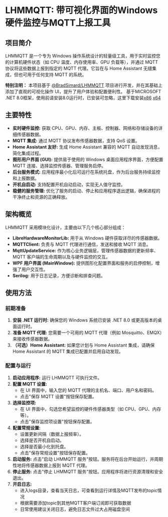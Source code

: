 # LHMMQTT: 带可视化界面的Windows硬件监控与MQTT上报工具

## 项目简介

LHMMQTT 是一个专为 Windows 操作系统设计的轻量级工具，用于实时监控您的计算机硬件状态（如 CPU 温度、内存使用率、GPU 负载等），并通过 MQTT 协议将这些数据上报到指定的 MQTT 代理。它旨在与 Home Assistant 无缝集成，但也可用于任何支持 MQTT 的系统。

**特别注明：** 本项目基于 [@BradSimard/LHMMQTT](https://github.com/BradSimard/LHMMQTT) 项目进行开发，并在其基础上添加了直观的可视化操作 UI，提升了用户体验和配置便利性。
基于MICROSOFT .NET 8.0框架，使用前请安装8.0运行时，已安装可忽略，这里下载安装[x86](https://dotnet.microsoft.com/zh-cn/download/dotnet/thank-you/runtime-desktop-8.0.16-windows-x86-installer)  [x64](https://dotnet.microsoft.com/zh-cn/download/dotnet/thank-you/runtime-desktop-8.0.16-windows-x64-installer)

## 主要特性

*   **实时硬件监控:** 获取 CPU、GPU、内存、主板、控制器、网络和存储设备的详细传感器数据。
*   **MQTT 集成:** 通过 MQTT 协议发布传感器数据，支持 QoS 设置。
*   **Home Assistant 友好:** 生成 Home Assistant 兼容的 MQTT 自动发现消息，简化集成过程。
*   **图形用户界面 (GUI):** 提供易于使用的 Windows 桌面应用程序界面，方便配置 MQTT 连接、选择监控传感器、管理服务启停。
*   **后台服务模式:** 应用程序最小化后可运行在系统托盘，作为后台服务持续监控和上报数据。
*   **开机自启动:** 支持配置开机自动启动，实现无人值守监控。
*   **稳健的服务管理:** 优化了服务的启动、停止和应用程序退出逻辑，确保进程的干净终止和资源的正确释放。

## 架构概览

LHMMQTT 采用模块化设计，主要由以下几个核心部分组成：

*   **LibreHardwareMonitorLib:** 用于从 Windows 硬件获取详尽的传感器数据。
*   **MQTTClient:** 负责与 MQTT 代理进行通信，发送和接收 MQTT 消息。
*   **MqttUpdateService:** 作为核心业务逻辑层，管理传感器数据的更新频率、MQTT 客户端的生命周期以及与硬件监控的交互。
*   **WPF 用户界面 (MainWindow):** 提供图形化配置界面和服务的启停控制，增强了用户交互性。
*   **Serilog:** 用于日志记录，方便诊断和排查问题。

## 使用方法

### 前期准备

1.  **安装 .NET 运行时:** 确保您的 Windows 系统已安装 .NET 8.0 或更高版本的桌面运行时。
2.  **准备 MQTT 代理:** 您需要一个可用的 MQTT 代理（例如 Mosquitto、EMQX）来接收传感器数据。
3.  **（可选）Home Assistant:** 如果您计划与 Home Assistant 集成，请确保 Home Assistant 的 MQTT 集成已配置并启用自动发现。

### 配置与运行

1.  **启动应用程序:** 运行 LHMMQTT 可执行文件。
2.  **配置 MQTT 设置:**
    *   在 UI 界面中，输入您的 MQTT 代理的主机名、端口、用户名和密码。
    *   点击"保存 MQTT 设置"按钮保存配置。
3.  **选择监控项:**
    *   在 UI 界面中，勾选您希望监控的硬件传感器类型（如 CPU、GPU、内存等）。
    *   点击"保存监控项设置"按钮保存配置。
4.  **配置常规设置:**
    *   设置更新间隔（数据上报频率）。
    *   选择是否开机自启动。
    *   选择是否最小化到托盘。
    *   点击"保存常规设置"按钮保存配置。
5.  **启动服务:** 点击"启动 LHMMQTT 服务"按钮。服务将在后台开始运行，并周期性地将传感器数据上报到 MQTT 代理。
6.  **停止服务:** 点击"停止 LHMMQTT 服务"按钮。应用程序将进行资源清理和安全退出。
7.  **开启日志:** 
    *   进入logs目录，查看当天日志，可查看到运行详情及MQTT发布的topic情况
    *   根据需要添加topic到其他MQTT客户端订阅即可获取数据
    *   日常使用建议关闭日志，避免日志文件过大占用磁盘空间

